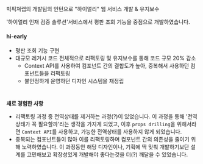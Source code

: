 빅픽쳐랩의 개발팀의 인턴으로 "하이얼리" 웹 서비스 개발 & 유지보수

'하이얼리 인재 검증 솔루션'서비스에서 평판 조회 기능을 중점으로 개발하였습니다. 

#### hi-early
  - 평판 조회 기능 구현
  - 대규모 레거시 코드 전체적으로 리팩토링 및 유지보수를 통해 코드 규모 20% 감소
    - Context API를 사용하여 컴포넌트 간의 결합도가 높아, 중복해서 사용하던 컴포넌트들을 리팩토링
    - 불안정하게 운영하던 디자인 시스템을 재정립

#
**새로 경험한 사항**
- 리팩토링 과정 중 전역상태를 제거하는 과정(?)이 있었습니다. 이 과정을 통해 '전역상태가 꼭 필요할까'라는 생각을 가지게 되었고, 이후 `props drilling`을 위해서라면 `Context API`를 사용하고, 가능한 전역상태를 사용하지 않게 되었습니다. 
- 중복되는 컴포넌트들이 많아 이를 리팩토링하며 컴포넌트 간의 의존성을 줄이기 위해 노력하였습니다. 이 과정동안 해당 디자인이나, 기획에 딱 맞춰 개발하기보단 설계를 고민해보고 확장성있게 개발해야 좋다는것을 더(?) 깨달을 수 있었습니다. 